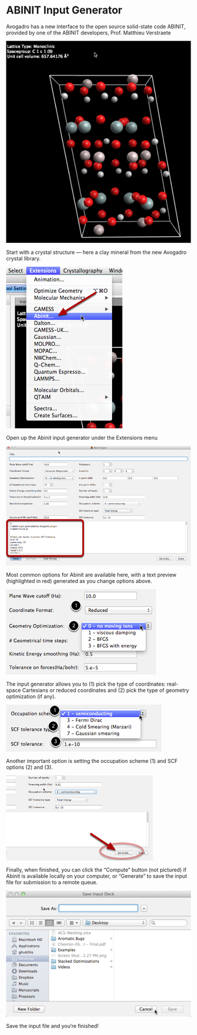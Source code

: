 # ABINIT Input Generator

Avogadro has a new interface to the open source solid-state code ABINIT, provided by one of the ABINIT developers, Prof. Matthieu Verstraete

![](../.gitbook/assets/media_1340329424336.png)

Start with a crystal structure — here a clay mineral from the new Avogadro crystal library.

![](../.gitbook/assets/media_1340329441585.png)

Open up the Abinit input generator under the Extensions menu

![](../.gitbook/assets/media_1340331425028.png)

Most common options for Abinit are available here, with a text preview \(highlighted in red\) generated as you change options above.

![](../.gitbook/assets/media_1340331450497.png)

The input generator allows you to \(1\) pick the type of coordinates: real-space Cartesians or reduced coordinates and \(2\) pick the type of geometry optimization \(if any\).

![](../.gitbook/assets/media_1340331470946.png)

Another important option is setting the occupation scheme \(1\) and SCF options \(2\) and \(3\).

![](../.gitbook/assets/media_1340331539150.png)

Finally, when finished, you can click the “Compute” button \(not pictured\) if Abinit is available locally on your computer, or “Generate” to save the input file for submission to a remote queue.

![](../.gitbook/assets/media_1340331503702.png)

Save the input file and you‘re finished!

